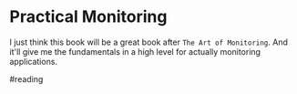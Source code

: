 # Practical Monitoring
I just think this book will be a great book after `The Art of Monitoring`. And it'll give me the fundamentals in a high level for actually monitoring applications. 

#reading